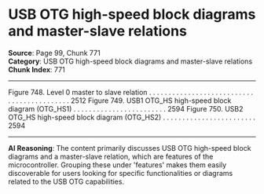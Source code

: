 # USB OTG high-speed block diagrams and master-slave relations

**Source**: Page 99, Chunk 771  
**Category**: USB OTG high-speed block diagrams and master-slave relations  
**Chunk Index**: 771

---

Figure 748. Level 0 master to slave relation . . . . . . . . . . . . . . . . . . . . . . . . . . . . . . . . . . . . . . . . . . . 2512
Figure 749. USB1 OTG_HS high-speed block diagram (OTG_HS1) . . . . . . . . . . . . . . . . . . . . . . . . 2594
Figure 750. USB2 OTG_HS high-speed block diagram (OTG_HS2) . . . . . . . . . . . . . . . . . . . . . . . . 2594

---

**AI Reasoning**: The content primarily discusses USB OTG high-speed block diagrams and a master-slave relation, which are features of the microcontroller. Grouping these under 'features' makes them easily discoverable for users looking for specific functionalities or diagrams related to the USB OTG capabilities.
